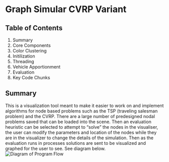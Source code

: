 # Graph Simular CVRP Variant
## Table of Contents
1. Summary
2. Core Components
3. Color Clustering
4. Initilization
5. Threading
6. Vehicle Apportionment
7. Evaluation
8. Key Code Chunks

## Summary
This is a visualization tool meant to make it easier to work on and implement algorithms for node based problems such as the TSP (traveling salesman problem) and the CVRP. There are a large number of predesigned nodal problems saved that can be loaded into the scene. Then an evaluation heuristic can be selected to attempt to “solve” the nodes in the visualiser, the user can modify the parameters and location of the nodes while they are in the visualizer to change the details of the simulation. Then as the evaluation runs in processes solutions are sent to be visualized and graphed for the user to see. See diagram below.
![Diagram of Program Flow](/images/GS_RDME_IMG1.PNG)
